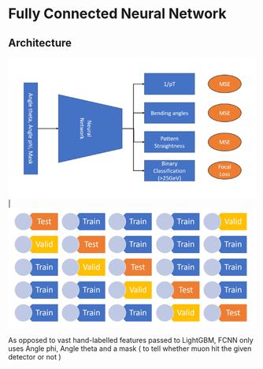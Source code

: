 # Fully Connected Neural Network

## Architecture
![Architecture](https://github.com/PRATEEKKUMARAGNIHOTRI/CMS-trigger/blob/master/images/FCNN%20architecture.PNG) | ![Validation](https://github.com/PRATEEKKUMARAGNIHOTRI/CMS-trigger/blob/master/images/validation_scheme.png) 

As opposed to vast hand-labelled features passed to LightGBM, FCNN only uses Angle phi, Angle theta and a mask ( to tell whether muon hit the given detector or not )
